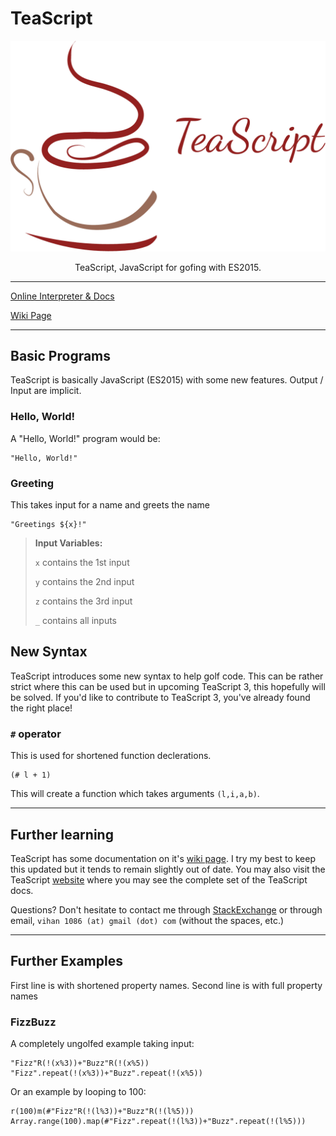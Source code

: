 # TeaScript

<p align="center">
  <a href="http://vihanserver.tk/p/TeaScript/">
    <img alt="TeaScript" src="https://raw.githubusercontent.com/vihanb/TeaScript/master/TeaScriptWide.png" width="546">
  </a>
</p>

<p align="center">
  TeaScript, JavaScript for gofing with ES2015.
</p>

---

<p align="center">

<a href="http://vihanserver.tk/p/TeaScript/">Online Interpreter & Docs</a>

<a href="https://esolangs.org/wiki/TeaScript">Wiki Page</a>

</p>

---

## Basic Programs

TeaScript is basically JavaScript (ES2015) with some new features. Output / Input are implicit.

### Hello, World!
A "Hello, World!" program would be:

    "Hello, World!"

### Greeting
This takes input for a name and greets the name

    "Greetings ${x}!"

> **Input Variables:**
>
> `x` contains the 1st input
>
> `y` contains the 2nd input
>
> `z` contains the 3rd input
>
> `_` contains all inputs

## New Syntax

TeaScript introduces some new syntax to help golf code. This can be rather strict where this can be used but in upcoming TeaScript 3, this hopefully will be solved. If you'd like to contribute to TeaScript 3, you've already found the right place!

### `#` operator

This is used for shortened function declerations.

    (# l + 1)
This will create a function which takes arguments `(l,i,a,b)`.

---

## Further learning

TeaScript has some documentation on it's [wiki page](https://esolangs.org/wiki/TeaScript). I try my best to keep this updated but it tends to remain slightly out of date. You may also visit the TeaScript [website](http://vihanserver.tk/p/TeaScript/) where you may see the complete set of the TeaScript docs.

Questions? Don't hesitate to contact me through [StackExchange](http://chat.stackexchange.com/users/116494/v) or through email, `vihan 1086 (at) gmail (dot) com` (without the spaces, etc.)

---

## Further Examples

First line is with shortened property names. Second line is with full property names

### FizzBuzz
A completely ungolfed example taking input:

    "Fizz"R(!(x%3))+"Buzz"R(!(x%5))
    "Fizz".repeat(!(x%3))+"Buzz".repeat(!(x%5))
Or an example by looping to 100:

    r(100)m(#"Fizz"R(!(l%3))+"Buzz"R(!(l%5)))
    Array.range(100).map(#"Fizz".repeat(!(l%3))+"Buzz".repeat(!(l%5)))

